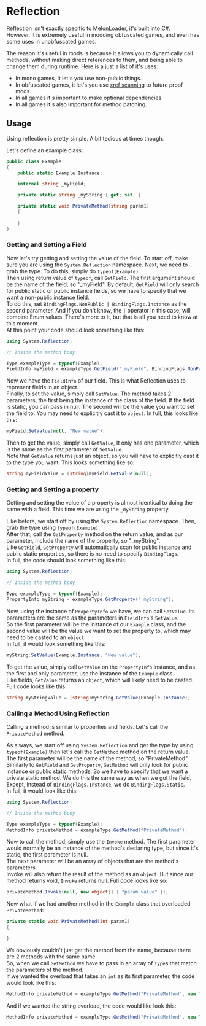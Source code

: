 # Reflection

Reflection isn't exactly specific to MelonLoader, it's built into C#.<br>
However, it is extremely useful in modding obfuscated games, and even has some uses in unobfuscated games.

The reason it's useful in mods is because it allows you to dynamically call methods, without making direct references to them, and being able to change them during runtime.
Here is a just a list of it's uses:
 - In mono games, it let's you use non-public things. 
 - In obfuscated games, it let's you use [xref scanning](modders/xrefscanning) to future proof mods.
 - In all games it's important to make optional dependencies.
 - In all games it's also important for method patching.

## Usage
Using reflection is pretty simple. A bit tedious at times though.

Let's define an example class:
```cs
public class Example
{
    public static Example Instance;

    internal string _myField;

    private static string _myString { get; set; }

    private static void PrivateMethod(string param1)
    {
        
    }
}
```

### Getting and Setting a Field

Now let's try getting and setting the value of the field.
To start off, make sure you are using the `System.Reflection` namespace. 
Next, we need to grab the type. To do this, simply do `typeof(Example)`.<br>
Then using return value of `typeof`, call `GetField`. The first argument should be the name of the field, so "_myField".
By default, `GetField` will only search for public static or public instance fields, so we have to specify that we want a non-public instance field.<br>
To do this, set `BindingFlags.NonPublic | BindingFlags.Instance` as the second parameter. And if you don't know, the `|` operator in this case, will combine Enum values.
 There's more to it, but that is all you need to know at this moment.<br>
 At this point your code should look something like this:
 ```cs
 using System.Reflection;

 // Inside the method body

 Type exampleType = typeof(Example);
 FieldInfo myField = exampleType.GetField("_myField", BindingFlags.NonPublic | BindingFlags.Instance);
 ```

Now we have the `FieldInfo` of our field. This is what Reflection uses to represent fields in an object.<br>
Finally, to set the value, simply call `SetValue`. The method takes 2 parameters, the first being the instance of the class of the field. If the field is static, you can pass in null. The second will be the value you want to set the field to. You may need to explicitly cast it to `object`.
In full, this looks like this:
```cs
myField.SetValue(null, "New value");
```

Then to get the value, simply call `GetValue`, It only has one parameter, which is the same as the first parameter of `SetValue`.<br>
Note that `GetValue` returns just an object, so you will have to explicitly cast it to the type you want.
This looks something like so:
```cs
string myFieldValue = (string)myField.GetValue(null);
```

### Getting and Setting a property

Getting and setting the value of a property is almost identical to doing the same with a field. This time we are using the `_myString` property.

Like before, we start off by using the `System.Reflection` namespace. Then, grab the type using `typeof(Example)`.<br>
After that, call the `GetProperty` method on the return value, and as our parameter, include the name of the property, so "_myString".<br>
Like `GetField`, `GetProperty` will automatically scan for public instance and public static properties, so there is no need to specify `BindingFlags`.<br>
In full, the code should look something like this:
```cs
using System.Reflection;

// Inside the method body

Type exampleType = typeof(Example);
PropertyInfo myString = exampleType.GetProperty("_myString");
```
Now, using the instance of `PropertyInfo` we have, we can call `SetValue`. Its parameters are the same as the parameters in `FieldInfo`'s `SetValue`.<br>
So the first parameter will be the instance of our `Example` class, and the second value will be the value we want to set the property to, which may need to be casted to an `object`.<br>
In full, it would look something like this:
```cs
myString.SetValue(Example.Instance, "New value");
```

To get the value, simply call `GetValue` on the `PropertyInfo` instance, and as the first and only parameter, use the instance of the `Example` class.<br>
Like fields, `GetValue` returns an `object`, which will likely need to be casted.<br>
Full code looks like this:
```cs
string myStringValue = (string)myString.GetValue(Example.Instance);
```

### Calling a Method Using Reflection

Calling a method is similar to properties and fields. Let's call the `PrivateMethod` method.

As always, we start off using `System.Reflection` and get the type by using `typeof(Example)` then let's call the `GetMethod` method on the return value.<br>
The first parameter will be the name of the method, so "PrivateMethod".<br>
Similarly to `GetField` and `GetProperty`, `GetMethod` will only look for public instance or public static methods. So we have to specify that we want a private static method.
We do this the same way as when we got the field. Except, instead of `BindingFlags.Instance`, we do `BindingFlags.Static`. <br>
In full, it would look like this:
```cs
using System.Reflection;

// Inside the method body

Type exampleType = typeof(Example);
MethodInfo privateMethod = exampleType.GetMethod("PrivateMethod");
```

Now to call the method, simply use the `Invoke` method. The first parameter would normally be an instance of the method's declaring type, but since it's static, the first parameter is null.<br>
The next parameter will be an array of objects that are the method's parameters.<br>
Invoke will also return the result of the method as an `object`. But since our method returns void, `Invoke` returns null.
Full code looks like so:
```cs
privateMethod.Invoke(null, new object[] { "param value" });
```

Now what if we had another method in the `Example` class that overloaded `PrivateMethod`:
```cs
private static void PrivateMethod(int param1)
{

}
```
We obviously couldn't just get the method from the name, because there are 2 methods with the same name.<br>
So, when we call `GetMethod` we have to pass in an array of `Type`s that match the parameters of the method.<br>
If we wanted the overload that takes an `int` as its first parameter, the code would look like this:
```cs
MethodInfo privateMethod = exampleType.GetMethod("PrivateMethod", new Type[] { typeof(int) });
```
And if we wanted the string overload, the code would like look this:
```cs
MethodInfo privateMethod = exampleType.GetMethod("PrivateMethod", new Type[] { typeof(string) });
```
